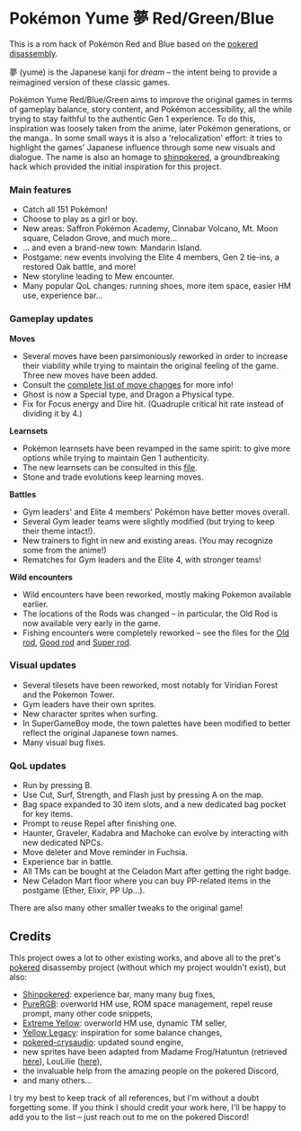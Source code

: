 # Pokémon Yume 夢 Red/Green/Blue

This is a rom hack of Pokémon Red and Blue based on the [pokered disassembly](https://github.com/pret/pokered).

夢 (yume) is the Japanese kanji for *dream* – the intent being to provide a reimagined version of these classic games.

Pokémon Yume Red/Blue/Green aims to improve the original games in terms of gameplay balance, story content, and Pokémon accessibility, all the while trying to stay faithful to the authentic Gen 1 experience.
To do this, inspiration was loosely taken from the anime, later Pokémon generations, or the manga..
In some small ways it is also a 'relocalization' effort: it tries to highlight the games' Japanese influence through some new visuals and dialogue.
The name is also an homage to [shinpokered](https://github.com/jojobear13/shinpokered), a groundbreaking hack which provided the initial inspiration for this project.


### Main features

- Catch all 151 Pokémon!
- Choose to play as a girl or boy.
- New areas: Saffron Pokémon Academy, Cinnabar Volcano, Mt. Moon square, Celadon Grove, and much more...
- ... and even a brand-new town: Mandarin Island.
- Postgame: new events involving the Elite 4 members, Gen 2 tie-ins, a restored Oak battle, and more!
- New storyline leading to Mew encounter.
- Many popular QoL changes: running shoes, more item space, easier HM use, experience bar...

### Gameplay updates

**Moves**
- Several moves have been parsimoniously reworked in order to increase their viability while trying to maintain the original feeling of the game. Three new moves have been added.
- Consult the [complete list of move changes](docs/move_changes.md) for more info!
- Ghost is now a Special type, and Dragon a Physical type.
- Fix for Focus energy and Dire hit. (Quadruple critical hit rate instead of dividing it by 4.)

**Learnsets**
- Pokémon learnsets have been revamped in the same spirit: to give more options while trying to maintain Gen 1 authenticity.
- The new learnsets can be consulted in this [file](data/pokemon/evos_moves.asm).
- Stone and trade evolutions keep learning moves.

**Battles**
- Gym leaders' and Elite 4 members' Pokémon have better moves overall.
- Several Gym leader teams were slightly modified (but trying to keep their theme intact!).
- New trainers to fight in new and existing areas. (You may recognize some from the anime!)
- Rematches for Gym leaders and the Elite 4, with stronger teams!

**Wild encounters**
- Wild encounters have been reworked, mostly making Pokemon available earlier.
- The locations of the Rods was changed – in particular, the Old Rod is now available very early in the game.
- Fishing encounters were completely reworked – see the files for the [Old rod](data/wild/old_rod.asm), [Good rod](data/wild/good_rod.asm) and [Super rod](data/wild/super_rod.asm).

### Visual updates

- Several tilesets have been reworked, most notably for Viridian Forest and the Pokemon Tower.
- Gym leaders have their own sprites.
- New character sprites when surfing.
- In SuperGameBoy mode, the town palettes have been modified to better reflect the original Japanese town names.
- Many visual bug fixes.

### QoL updates

- Run by pressing B.
- Use Cut, Surf, Strength, and Flash just by pressing A on the map. 
- Bag space expanded to 30 item slots, and a new dedicated bag pocket for key items.
- Prompt to reuse Repel after finishing one.
- Haunter, Graveler, Kadabra and Machoke can evolve by interacting with new dedicated NPCs.
- Move deleter and Move reminder in Fuchsia.
- Experience bar in battle.
- All TMs can be bought at the Celadon Mart after getting the right badge.
- New Celadon Mart floor where you can buy PP-related items in the postgame (Ether, Elixir, PP Up...).

There are also many other smaller tweaks to the original game!

## Credits

This project owes a lot to other existing works, and above all to the pret's [pokered](https://github.com/pret/pokered) disassemby project (without which my project wouldn't exist), but also:

- [Shinpokered](https://github.com/jojobear13/shinpokered): experience bar, many many bug fixes,
- [PureRGB](https://github.com/Vortyne/pureRGB): overworld HM use, ROM space management, repel reuse prompt, many other code snippets,
- [Extreme Yellow](https://github.com/RainbowMetalPigeon/ExtremeYellow): overworld HM use, dynamic TM seller,
- [Yellow Legacy](https://github.com/cRz-Shadows/Pokemon_Yellow_Legacy): inspiration for some balance changes,
- [pokered-crysaudio](https://github.com/dannye/pokered-crysaudio/tree/1edc6019fb8630bccd94f0b0e7dd4082cf7f4245): updated sound engine,
- new sprites have been adapted from Madame Frog/Hatuntun (retrieved [here](https://www.deviantart.com/ghost-missingno/art/Blue-Sprites-for-R-G-B-Y-339796334)), LouLilie ([here](https://www.deviantart.com/loulilie/art/PokemonSpecial-Sprites-Yellow-302559354)),
- the invaluable help from the amazing people on the pokered Discord,
- and many others...

I try my best to keep track of all references, but I'm without a doubt forgetting some.
If you think I should credit your work here, I'll be happy to add you to the list – just reach out to me on the pokered Discord!
